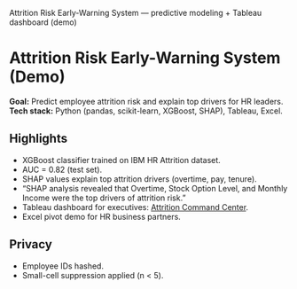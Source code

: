 Attrition Risk Early-Warning System — predictive modeling + Tableau dashboard (demo)
# Attrition Risk Early-Warning System (Demo)

**Goal:** Predict employee attrition risk and explain top drivers for HR leaders.  
**Tech stack:** Python (pandas, scikit-learn, XGBoost, SHAP), Tableau, Excel.

## Highlights
- XGBoost classifier trained on IBM HR Attrition dataset.  
- AUC = 0.82 (test set).  
- SHAP values explain top attrition drivers (overtime, pay, tenure).
- “SHAP analysis revealed that Overtime, Stock Option Level, and Monthly Income were the top drivers of attrition risk.”
- Tableau dashboard for executives: [Attrition Command Center](https://public.tableau.com/app/profile/vishnu.thogiti/viz/AttritionCommandCenterVishnuThogiti/AttritionCommandCenter).  
- Excel pivot demo for HR business partners.  

## Privacy
- Employee IDs hashed.
- Small-cell suppression applied (n < 5).
